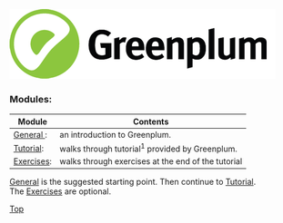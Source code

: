 ![Greenplum](https://github.com/syuja/GreenPlumSetup/blob/master/img/greenplum-logo.png)
<a id='top'></a>  
 

### Modules:   

|Module                 |Contents           |
| --------------------- | -------------------- |
|[General ](GENERAL.md): | an introduction to Greenplum.  | 
|[Tutorial](TUTORIAL.md): | walks through tutorial<sup>1</sup> provided by Greenplum. |
|[Exercises](EXERCISES.md):   | walks through exercises at the end of the tutorial  |  

[General](GENERAL.md) is the suggested starting point. Then continue to [Tutorial](TUTORIAL.md).  
The [Exercises](EXERCISES.md) are optional.   






[Top](#top) 
